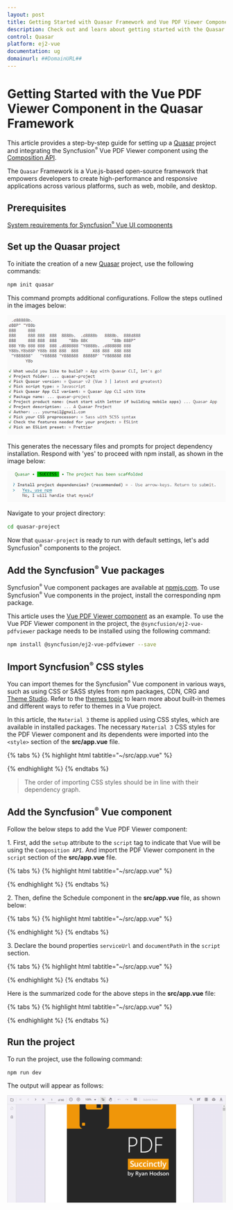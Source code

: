 ```yaml
---
layout: post
title: Getting Started with Quasar Framework and Vue PDF Viewer Component | Syncfusion
description: Check out and learn about getting started with the Quasar Framework and Vue PDF Viewer Component of Syncfusion Essential JS 2 and more details.
control: Quasar 
platform: ej2-vue
documentation: ug
domainurl: ##DomainURL##
---
```


# Getting Started with the Vue PDF Viewer Component in the Quasar Framework

This article provides a step-by-step guide for setting up a [Quasar](https://quasar.dev/) project and integrating the Syncfusion<sup style="font-size:70%">&reg;</sup> Vue PDF Viewer component using the [Composition API](https://vuejs.org/guide/introduction.html#composition-api).

The `Quasar` Framework is a Vue.js-based open-source framework that empowers developers to create high-performance and responsive applications across various platforms, such as web, mobile, and desktop.

## Prerequisites

[System requirements for Syncfusion<sup style="font-size:70%">&reg;</sup> Vue UI components](../system-requirements)

## Set up the Quasar project

To initiate the creation of a new [Quasar](https://quasar.dev/start/quick-start/) project, use the following commands:

```bash
npm init quasar
```

This command prompts additional configurations. Follow the steps outlined in the images below:

![quasar-setup1](./images/quasar-setup1.png)

This generates the necessary files and prompts for project dependency installation. Respond with 'yes' to proceed with npm install, as shown in the image below:

![quasar-setup2](./images/quasar-setup2.png)

Navigate to your project directory:

```bash
cd quasar-project
```

Now that `quasar-project` is ready to run with default settings, let's add Syncfusion<sup style="font-size:70%">&reg;</sup> components to the project.

## Add the Syncfusion<sup style="font-size:70%">&reg;</sup> Vue packages

Syncfusion<sup style="font-size:70%">&reg;</sup> Vue component packages are available at [npmjs.com](https://www.npmjs.com/search?q=ej2-vue). To use Syncfusion<sup style="font-size:70%">&reg;</sup> Vue components in the project, install the corresponding npm package.

This article uses the [Vue PDF Viewer component](https://www.syncfusion.com/vue-components/vue-pdf-viewer) as an example. To use the Vue PDF Viewer component in the project, the `@syncfusion/ej2-vue-pdfviewer` package needs to be installed using the following command:

```bash
npm install @syncfusion/ej2-vue-pdfviewer --save
```

## Import Syncfusion<sup style="font-size:70%">&reg;</sup> CSS styles

You can import themes for the Syncfusion<sup style="font-size:70%">&reg;</sup> Vue component in various ways, such as using CSS or SASS styles from npm packages, CDN, CRG and [Theme Studio](https://ej2.syncfusion.com/vue/documentation/appearance/theme-studio/). Refer to the [themes topic](https://ej2.syncfusion.com/vue/documentation/appearance/theme/) to learn more about built-in themes and different ways to refer to themes in a Vue project.

In this article, the `Material 3` theme is applied using CSS styles, which are available in installed packages. The necessary `Material 3` CSS styles for the PDF Viewer component and its dependents were imported into the `<style>` section of the **src/app.vue** file.

{% tabs %}
{% highlight html tabtitle="~/src/app.vue" %}

<style>
  @import '../node_modules/@syncfusion/ej2-base/styles/material3.css';
  @import '../node_modules/@syncfusion/ej2-buttons/styles/material3.css';
  @import '../node_modules/@syncfusion/ej2-dropdowns/styles/material3.css';  
  @import '../node_modules/@syncfusion/ej2-inputs/styles/material3.css';  
  @import '../node_modules/@syncfusion/ej2-navigations/styles/material3.css';
  @import '../node_modules/@syncfusion/ej2-popups/styles/material3.css';
  @import '../node_modules/@syncfusion/ej2-splitbuttons/styles/material3.css';
  @import '../node_modules/@syncfusion/ej2-lists/styles/material3.css';
  @import '../node_modules/@syncfusion/ej2-vue-pdfviewer/styles/material3.css';
</style>

{% endhighlight %}
{% endtabs %}

> The order of importing CSS styles should be in line with their dependency graph.

## Add the Syncfusion<sup style="font-size:70%">&reg;</sup> Vue component

Follow the below steps to add the Vue PDF Viewer component:

1\. First, add the `setup` attribute to the `script` tag to indicate that Vue will be using the `Composition API`. And import the PDF Viewer component in the `script` section of the **src/app.vue** file.

{% tabs %}
{% highlight html tabtitle="~/src/app.vue" %}

<script setup>
import { PdfViewerComponent as EjsPdfviewer, Toolbar, Magnification, Navigation, LinkAnnotation, 
         BookmarkView, ThumbnailView, Print, TextSelection, TextSearch, 
         Annotation, FormDesigner, FormFields } from '@syncfusion/ej2-vue-pdfviewer';
</script>

{% endhighlight %}
{% endtabs %}
   
2\. Then, define the Schedule component in the **src/app.vue** file, as shown below:

{% tabs %}
{% highlight html tabtitle="~/src/app.vue" %}

<template>
  <div id="app">
    <ejs-pdfviewer 
      id="pdfViewer" 
      :serviceUrl="serviceUrl" 
      :documentPath="documentPath"
          :style="{ height: '800px', width: '1200px' }"> 
    </ejs-pdfviewer>
  </div>
</template>

{% endhighlight %}
{% endtabs %}

3\. Declare the bound properties `serviceUrl` and `documentPath` in the `script` section.

{% tabs %}
{% highlight html tabtitle="~/src/app.vue" %}

<script setup>

import { provide } from 'vue';
import { PdfViewerComponent as EjsPdfviewer, Toolbar, Magnification, Navigation, LinkAnnotation, BookmarkView, 
         ThumbnailView, Print, TextSelection, TextSearch, Annotation, FormDesigner, FormFields } from '@syncfusion/ej2-vue-pdfviewer';

const serviceUrl = 'https://services.syncfusion.com/vue/production/api/pdfviewer';
const documentPath = 'https://cdn.syncfusion.com/content/pdf/pdf-succinctly.pdf';
const pdfViewer = null;

provide('PdfViewer', [ Toolbar, Magnification, Navigation, LinkAnnotation, BookmarkView, ThumbnailView, 
                       Print, TextSelection, TextSearch, Annotation, FormDesigner, FormFields]);
</script>

{% endhighlight %}
{% endtabs %}

Here is the summarized code for the above steps in the **src/app.vue** file:

{% tabs %}
{% highlight html tabtitle="~/src/app.vue" %}

<template>
  <ejs-pdfviewer
    ref="pdfViewer"
    :serviceUrl="serviceUrl"
    :documentPath="documentPath"
    :style="{ height: '800px', width: '1200px' }">
  </ejs-pdfviewer>
</template>

<script setup>

import { provide } from 'vue';
import { PdfViewerComponent as EjsPdfviewer, Toolbar, Magnification, Navigation, LinkAnnotation, BookmarkView, 
  ThumbnailView, Print, TextSelection, TextSearch, Annotation, FormDesigner, FormFields } from '@syncfusion/ej2-vue-pdfviewer';

const serviceUrl = 'https://services.syncfusion.com/vue/production/api/pdfviewer';
const documentPath = 'https://cdn.syncfusion.com/content/pdf/pdf-succinctly.pdf';
const pdfViewer = null;

provide('PdfViewer', [ Toolbar, Magnification, Navigation, LinkAnnotation, BookmarkView, ThumbnailView, 
                       Print, TextSelection, TextSearch, Annotation, FormDesigner, FormFields]);
</script>

<style>

  @import '../node_modules/@syncfusion/ej2-base/styles/material3.css';  
  @import '../node_modules/@syncfusion/ej2-buttons/styles/material3.css';
  @import '../node_modules/@syncfusion/ej2-dropdowns/styles/material3.css';  
  @import '../node_modules/@syncfusion/ej2-inputs/styles/material3.css';  
  @import '../node_modules/@syncfusion/ej2-navigations/styles/material3.css';
  @import '../node_modules/@syncfusion/ej2-popups/styles/material3.css';
  @import '../node_modules/@syncfusion/ej2-splitbuttons/styles/material3.css';
  @import '../node_modules/@syncfusion/ej2-lists/styles/material3.css';
  @import '../node_modules/@syncfusion/ej2-vue-pdfviewer/styles/material3.css';

</style>

{% endhighlight %}
{% endtabs %}

## Run the project

To run the project, use the following command:

```bash
npm run dev
```

The output will appear as follows:

![Quasar output](./images/quasar.png)